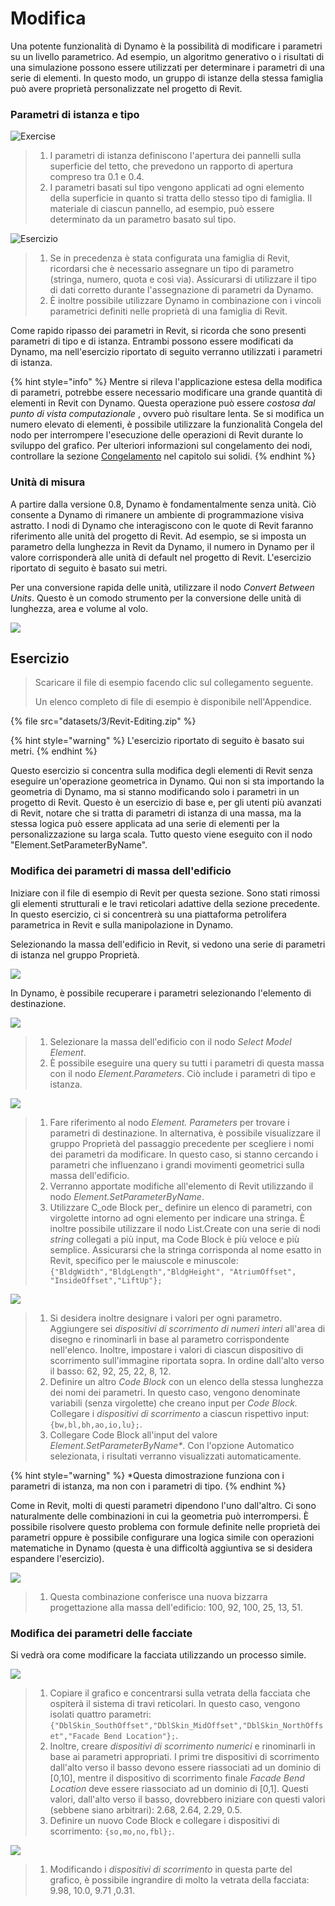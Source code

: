 # Modifica

Una potente funzionalità di Dynamo è la possibilità di modificare i parametri su un livello parametrico. Ad esempio, un algoritmo generativo o i risultati di una simulazione possono essere utilizzati per determinare i parametri di una serie di elementi. In questo modo, un gruppo di istanze della stessa famiglia può avere proprietà personalizzate nel progetto di Revit.

### Parametri di istanza e tipo

![Exercise](<../.gitbook/assets/32 (2).jpg>)

> 1. I parametri di istanza definiscono l'apertura dei pannelli sulla superficie del tetto, che prevedono un rapporto di apertura compreso tra 0.1 e 0.4.
> 2. I parametri basati sul tipo vengono applicati ad ogni elemento della superficie in quanto si tratta dello stesso tipo di famiglia. Il materiale di ciascun pannello, ad esempio, può essere determinato da un parametro basato sul tipo.

![Esercizio](../.gitbook/assets/params.jpg)

> 1. Se in precedenza è stata configurata una famiglia di Revit, ricordarsi che è necessario assegnare un tipo di parametro (stringa, numero, quota e così via). Assicurarsi di utilizzare il tipo di dati corretto durante l'assegnazione di parametri da Dynamo.
> 2. È inoltre possibile utilizzare Dynamo in combinazione con i vincoli parametrici definiti nelle proprietà di una famiglia di Revit.

Come rapido ripasso dei parametri in Revit, si ricorda che sono presenti parametri di tipo e di istanza. Entrambi possono essere modificati da Dynamo, ma nell'esercizio riportato di seguito verranno utilizzati i parametri di istanza.

{% hint style="info" %}
Mentre si rileva l'applicazione estesa della modifica di parametri, potrebbe essere necessario modificare una grande quantità di elementi in Revit con Dynamo. Questa operazione può essere _costosa dal punto di vista computazionale_ , ovvero può risultare lenta. Se si modifica un numero elevato di elementi, è possibile utilizzare la funzionalità Congela del nodo per interrompere l'esecuzione delle operazioni di Revit durante lo sviluppo del grafico. Per ulteriori informazioni sul congelamento dei nodi, controllare la sezione [Congelamento](../essential-nodes-and-concepts/5\_geometry-for-computational-design/5-6\_solids.md#freezing) nel capitolo sui solidi. 
{% endhint %}

### Unità di misura

A partire dalla versione 0.8, Dynamo è fondamentalmente senza unità. Ciò consente a Dynamo di rimanere un ambiente di programmazione visiva astratto. I nodi di Dynamo che interagiscono con le quote di Revit faranno riferimento alle unità del progetto di Revit. Ad esempio, se si imposta un parametro della lunghezza in Revit da Dynamo, il numero in Dynamo per il valore corrisponderà alle unità di default nel progetto di Revit. L'esercizio riportato di seguito è basato sui metri.

Per una conversione rapida delle unità, utilizzare il nodo _Convert Between Units_. Questo è un comodo strumento per la conversione delle unità di lunghezza, area e volume al volo.

![](<images/3/editing - units.jpg>)

## Esercizio

> Scaricare il file di esempio facendo clic sul collegamento seguente.
>
> Un elenco completo di file di esempio è disponibile nell'Appendice.

{% file src="datasets/3/Revit-Editing.zip" %}

{% hint style="warning" %} L'esercizio riportato di seguito è basato sui metri. {% endhint %}

Questo esercizio si concentra sulla modifica degli elementi di Revit senza eseguire un'operazione geometrica in Dynamo. Qui non si sta importando la geometria di Dynamo, ma si stanno modificando solo i parametri in un progetto di Revit. Questo è un esercizio di base e, per gli utenti più avanzati di Revit, notare che si tratta di parametri di istanza di una massa, ma la stessa logica può essere applicata ad una serie di elementi per la personalizzazione su larga scala. Tutto questo viene eseguito con il nodo "Element.SetParameterByName".

### Modifica dei parametri di massa dell'edificio

Iniziare con il file di esempio di Revit per questa sezione. Sono stati rimossi gli elementi strutturali e le travi reticolari adattive della sezione precedente. In questo esercizio, ci si concentrerà su una piattaforma petrolifera parametrica in Revit e sulla manipolazione in Dynamo.

Selezionando la massa dell'edificio in Revit, si vedono una serie di parametri di istanza nel gruppo Proprietà.

![](<../.gitbook/assets/editing - exercise 01.jpg>)

In Dynamo, è possibile recuperare i parametri selezionando l'elemento di destinazione.

![](<images/3/editing - exercise 02.jpg>)

> 1. Selezionare la massa dell'edificio con il nodo _Select Model Element_.
> 2. È possibile eseguire una query su tutti i parametri di questa massa con il nodo _Element.Parameters_. Ciò include i parametri di tipo e istanza.

![](<images/3/editing - exercise 03.jpg>)

> 1. Fare riferimento al nodo _Element. Parameters_ per trovare i parametri di destinazione. In alternativa, è possibile visualizzare il gruppo Proprietà del passaggio precedente per scegliere i nomi dei parametri da modificare. In questo caso, si stanno cercando i parametri che influenzano i grandi movimenti geometrici sulla massa dell'edificio.
> 2. Verranno apportate modifiche all'elemento di Revit utilizzando il nodo _Element.SetParameterByName_.
> 3. Utilizzare C_ode Block per_ definire un elenco di parametri, con virgolette intorno ad ogni elemento per indicare una stringa. È inoltre possibile utilizzare il nodo List.Create con una serie di nodi _string_ collegati a più input, ma Code Block è più veloce e più semplice. Assicurarsi che la stringa corrisponda al nome esatto in Revit, specifico per le maiuscole e minuscole: `{"BldgWidth","BldgLength","BldgHeight", "AtriumOffset", "InsideOffset","LiftUp"};`

![](<images/3/editing - exercise 04.jpg>)

> 1. Si desidera inoltre designare i valori per ogni parametro. Aggiungere sei _dispositivi di scorrimento di numeri interi_ all'area di disegno e rinominarli in base al parametro corrispondente nell'elenco. Inoltre, impostare i valori di ciascun dispositivo di scorrimento sull'immagine riportata sopra. In ordine dall'alto verso il basso: 62, 92, 25, 22, 8, 12.
> 2. Definire un altro _Code Block_ con un elenco della stessa lunghezza dei nomi dei parametri. In questo caso, vengono denominate variabili (senza virgolette) che creano input per _Code Block._ Collegare i _dispositivi di scorrimento_ a ciascun rispettivo input: `{bw,bl,bh,ao,io,lu};`.
> 3. Collegare Code Block all'input del valore _Element.SetParameterByName*_. Con l'opzione Automatico selezionata, i risultati verranno visualizzati automaticamente.

{% hint style="warning" %} *Questa dimostrazione funziona con i parametri di istanza, ma non con i parametri di tipo. {% endhint %}

Come in Revit, molti di questi parametri dipendono l'uno dall'altro. Ci sono naturalmente delle combinazioni in cui la geometria può interrompersi. È possibile risolvere questo problema con formule definite nelle proprietà dei parametri oppure è possibile configurare una logica simile con operazioni matematiche in Dynamo (questa è una difficoltà aggiuntiva se si desidera espandere l'esercizio).

![](<images/3/editing - exercise 05.jpg>)

> 1. Questa combinazione conferisce una nuova bizzarra progettazione alla massa dell'edificio: 100, 92, 100, 25, 13, 51.

### Modifica dei parametri delle facciate

Si vedrà ora come modificare la facciata utilizzando un processo simile.

![](<images/3/editing - exercise 06.jpg>)

> 1. Copiare il grafico e concentrarsi sulla vetrata della facciata che ospiterà il sistema di travi reticolari. In questo caso, vengono isolati quattro parametri: `{"DblSkin_SouthOffset","DblSkin_MidOffset","DblSkin_NorthOffset","Facade Bend Location"};`.
> 2. Inoltre, creare _dispositivi di scorrimento numerici_ e rinominarli in base ai parametri appropriati. I primi tre dispositivi di scorrimento dall'alto verso il basso devono essere riassociati ad un dominio di [0,10], mentre il dispositivo di scorrimento finale _Facade Bend Location_ deve essere riassociato ad un dominio di [0,1]. Questi valori, dall'alto verso il basso, dovrebbero iniziare con questi valori (sebbene siano arbitrari): 2.68, 2.64, 2.29, 0.5.
> 3. Definire un nuovo Code Block e collegare i dispositivi di scorrimento: `{so,mo,no,fbl};`.

![](<images/3/editing - exercise 07.jpg>)

> 1. Modificando i _dispositivi di scorrimento_ in questa parte del grafico, è possibile ingrandire di molto la vetrata della facciata: 9.98, 10.0, 9.71 ,0.31.
